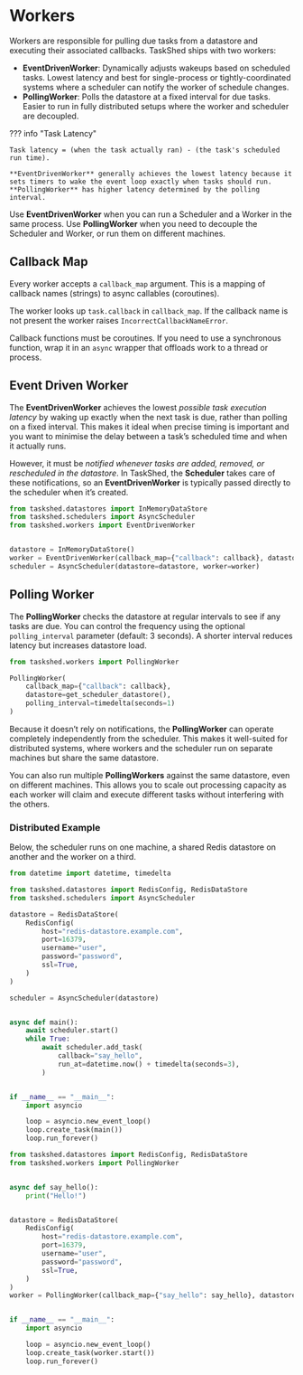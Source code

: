 # Workers

Workers are responsible for pulling due tasks from a datastore and executing their associated callbacks. TaskShed ships with two workers:

* **EventDrivenWorker**: Dynamically adjusts wakeups based on scheduled tasks. Lowest latency and best for single-process or tightly-coordinated systems where a scheduler can notify the worker of schedule changes.
* **PollingWorker**: Polls the datastore at a fixed interval for due tasks. Easier to run in fully distributed setups where the worker and scheduler are decoupled.

??? info "Task Latency"

    Task latency = (when the task actually ran) - (the task's scheduled run time).

    **EventDrivenWorker** generally achieves the lowest latency because it sets timers to wake the event loop exactly when tasks should run. **PollingWorker** has higher latency determined by the polling interval.

Use **EventDrivenWorker** when you can run a Scheduler and a Worker in the same process. Use **PollingWorker** when you need to decouple the Scheduler and Worker, or run them on different machines.

## Callback Map

Every worker accepts a `callback_map` argument. This is a mapping of callback names (strings) to async callables (coroutines).

The worker looks up `task.callback` in `callback_map`. If the callback name is not present the worker raises `IncorrectCallbackNameError`.

Callback functions must be coroutines. If you need to use a synchronous function, wrap it in an `async` wrapper that offloads work to a thread or process.

## Event Driven Worker

The **EventDrivenWorker** achieves the lowest _possible task execution latency_ by waking up exactly when the next task is due, rather than polling on a fixed interval. This makes it ideal when precise timing is important and you want to minimise the delay between a task’s scheduled time and when it actually runs.

However, it must be _notified whenever tasks are added, removed, or rescheduled in the datastore_. In TaskShed, the **Scheduler** takes care of these notifications, so an **EventDrivenWorker** is typically passed directly to the scheduler when it’s created.

``` py title="Passing EventDrivenWorker to the AsyncScheduler" hl_lines="8"
from taskshed.datastores import InMemoryDataStore
from taskshed.schedulers import AsyncScheduler
from taskshed.workers import EventDrivenWorker


datastore = InMemoryDataStore()
worker = EventDrivenWorker(callback_map={"callback": callback}, datastore=datastore)
scheduler = AsyncScheduler(datastore=datastore, worker=worker)
```

## Polling Worker

The **PollingWorker** checks the datastore at regular intervals to see if any tasks are due. You can control the frequency using the optional `polling_interval` parameter (default: 3 seconds). A shorter interval reduces latency but increases datastore load.

``` py title="PollingWorker With a Polling Interval of 1 Second"
from taskshed.workers import PollingWorker

PollingWorker(
    callback_map={"callback": callback},
    datastore=get_scheduler_datastore(),
    polling_interval=timedelta(seconds=1)
)
```

Because it doesn’t rely on notifications, the **PollingWorker** can operate completely independently from the scheduler. This makes it well-suited for distributed systems, where workers and the scheduler run on separate machines but share the same datastore.

You can also run multiple **PollingWorkers** against the same datastore, even on different machines. This allows you to scale out processing capacity as each worker will claim and execute different tasks without interfering with the others.

### Distributed Example

Below, the scheduler runs on one machine, a shared Redis datastore on another and the worker on a third.

``` py title="schedule_tasks.py"
from datetime import datetime, timedelta

from taskshed.datastores import RedisConfig, RedisDataStore
from taskshed.schedulers import AsyncScheduler

datastore = RedisDataStore(
    RedisConfig(
        host="redis-datastore.example.com",
        port=16379,
        username="user",
        password="password",
        ssl=True,
    )
)

scheduler = AsyncScheduler(datastore)


async def main():
    await scheduler.start()
    while True:
        await scheduler.add_task(
            callback="say_hello",
            run_at=datetime.now() + timedelta(seconds=3),
        )


if __name__ == "__main__":
    import asyncio

    loop = asyncio.new_event_loop()
    loop.create_task(main())
    loop.run_forever()

```

``` py title="execute_tasks.py"
from taskshed.datastores import RedisConfig, RedisDataStore
from taskshed.workers import PollingWorker


async def say_hello():
    print("Hello!")


datastore = RedisDataStore(
    RedisConfig(
        host="redis-datastore.example.com",
        port=16379,
        username="user",
        password="password",
        ssl=True,
    )
)
worker = PollingWorker(callback_map={"say_hello": say_hello}, datastore=datastore)


if __name__ == "__main__":
    import asyncio

    loop = asyncio.new_event_loop()
    loop.create_task(worker.start())
    loop.run_forever()
```